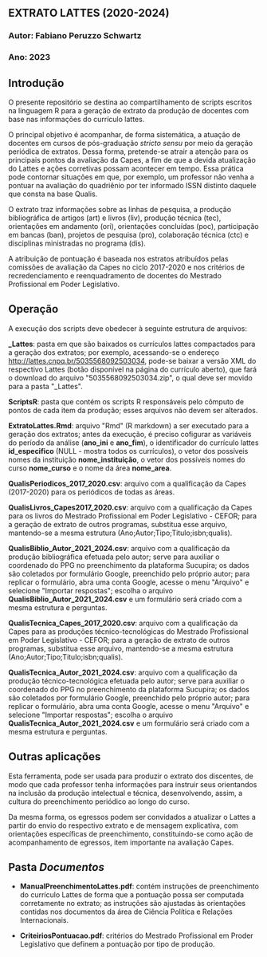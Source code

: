 ## EXTRATO LATTES (2020-2024)

### Autor: Fabiano Peruzzo Schwartz

### Ano: 2023

## Introdução

O presente repositório se destina ao compartilhamento de scripts escritos na linguagem R para a geração de extrato da produção de docentes com base nas informações do currículo lattes.

O principal objetivo é acompanhar, de forma sistemática, a atuação de docentes em cursos de pós-graduação *stricto sensu* por meio da geração periódica de extratos. Dessa forma, pretende-se atrair a atenção para os principais pontos da avaliação da Capes, a fim de que a devida atualização do Lattes e ações corretivas possam acontecer em tempo. Essa prática pode contornar situações em que, por exemplo, um professor não venha a pontuar na avaliação do quadriênio por ter informado ISSN distinto daquele que consta na base Qualis.

O extrato traz informações sobre as linhas de pesquisa, a produção bibliográfica de artigos (art) e livros (liv), produção técnica (tec), orientações em andamento (ori), orientações concluídas (poc), participação em bancas (ban), projetos de pesquisa (pro), colaboração técnica (ctc) e disciplinas ministradas no programa (dis).

A atribuição de pontuação é baseada nos estratos atribuídos pelas comissões de avaliação da Capes no ciclo 2017-2020 e nos critérios de recredenciamento e reenquadramento de docentes do Mestrado Profissional em Poder Legislativo.

## Operação

A execução dos scripts deve obedecer à seguinte estrutura de arquivos:

**_Lattes**: pasta em que são baixados os currículos lattes compactados para a geração dos extratos; por exemplo, acessando-se o endereço 	
http://lattes.cnpq.br/5035568092503034, pode-se baixar a versão XML do respectivo Lattes (botão disponível na página do currículo aberto), que fará o download do arquivo "5035568092503034.zip", o qual deve ser movido para a pasta "_Lattes".

**ScriptsR**: pasta que contém os scripts R responsáveis pelo cômputo de pontos de cada item da produção; esses arquivos não devem ser alterados.

**ExtratoLattes.Rmd**: arquivo "Rmd" (R markdown) a ser executado para a geração dos extratos; antes da execução, é preciso cofigurar as variáveis do período da análise (**ano_ini** e **ano_fim**), o identificador do currículo lattes **id_especifico** (NULL - mostra todos os currículos), o vetor dos possíveis nomes da instituição **nome_instituição**, o vetor dos possíveis nomes do curso **nome_curso** e o nome da área **nome_area**.

**QualisPeriodicos_2017_2020.csv**: arquivo com a qualificação da Capes (2017-2020) para os periódicos de todas as áreas.

**QualisLivros_Capes2017_2020.csv**: arquivo com a qualificação da Capes para os livros do Mestrado Profissional em Poder Legislativo - CEFOR; para a geração de extrato de outros programas, substitua esse arquivo, mantendo-se a mesma estrutura (Ano;Autor;Tipo;Titulo;isbn;qualis). 

**QualisBiblio_Autor_2021_2024.csv**: arquivo com a qualificação da produção bibliográfica efetuada pelo autor; serve para auxiliar o coordenado do PPG no preenchimento da plataforma Sucupira; os dados são coletados por formulário Google, preenchido pelo próprio autor; para replicar o formulário, abra uma conta Google, acesse o menu "Arquivo" e selecione "Importar respostas"; escolha o arquivo **QualisBiblio_Autor_2021_2024.csv** e um formulário será criado com a mesma estrutura e perguntas.

**QualisTecnica_Capes_2017_2020.csv**: arquivo com a qualificação da Capes para as produções técnico-tecnológicas do Mestrado Profissional em Poder Legislativo - CEFOR; para a geração de extrato de outros programas, substitua esse arquivo, mantendo-se a mesma estrutura (Ano;Autor;Tipo;Titulo;isbn;qualis). 

**QualisTecnica_Autor_2021_2024.csv**: arquivo com a qualificação da produção técnico-tecnológica efetuada pelo autor; serve para auxiliar o coordenado do PPG no preenchimento da plataforma Sucupira; os dados são coletados por formulário Google, preenchido pelo próprio autor; para replicar o formulário, abra uma conta Google, acesse o menu "Arquivo" e selecione "Importar respostas"; escolha o arquivo **QualisTecnica_Autor_2021_2024.csv** e um formulário será criado com a mesma estrutura e perguntas.


## Outras aplicações

Esta ferramenta, pode ser usada para produzir o extrato dos discentes, de modo que cada professor tenha informações para instruir seus orientandos na inclusão da produção intelectual e técnica, desenvolvendo, assim, a cultura do preenchimento periódico ao longo do curso.

Da mesma forma, os egressos podem ser convidados a atualizar o Lattes a partir do envio do respectivo extrato e de mensagem explicativa, com orientações específicas de preenchimento, constituindo-se como ação de acompanhamento de egressos, item importante na avaliação Capes.


## Pasta *Documentos*

* **ManualPreenchimentoLattes.pdf**: contém instruções de preenchimento do currículo Lattes de forma que a pontuação possa ser computada corretamente no extrato; as instruções são ajustadas às orientações contidas nos documentos da área de Ciência Política e Relações Internacionais.

* **CriteiriosPontuacao.pdf**: critérios do Mestrado Profissional em Proder Legislativo que definem a pontuação por tipo de produção.
